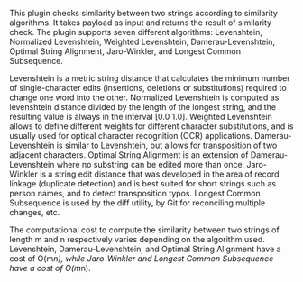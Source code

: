 This plugin checks similarity between two strings according to similarity algorithms. It takes payload as input and
returns the result of similarity check. The plugin supports seven different algorithms: Levenshtein, Normalized
Levenshtein, Weighted Levenshtein, Damerau-Levenshtein, Optimal String Alignment, Jaro-Winkler, and Longest Common
Subsequence.

Levenshtein is a metric string distance that calculates the minimum number of single-character edits (insertions,
deletions or substitutions) required to change one word into the other. Normalized Levenshtein is computed as
levenshtein distance divided by the length of the longest string, and the resulting value is always in the
interval [0.0 1.0]. Weighted Levenshtein allows to define different weights for different character substitutions, and
is usually used for optical character recognition (OCR) applications. Damerau-Levenshtein is similar to Levenshtein, but
allows for transposition of two adjacent characters. Optimal String Alignment is an extension of Damerau-Levenshtein
where no substring can be edited more than once. Jaro-Winkler is a string edit distance that was developed in the area
of record linkage (duplicate detection) and is best suited for short strings such as person names, and to detect
transposition typos. Longest Common Subsequence is used by the diff utility, by Git for reconciling multiple changes,
etc.

The computational cost to compute the similarity between two strings of length m and n respectively varies depending on
the algorithm used. Levenshtein, Damerau-Levenshtein, and Optimal String Alignment have a cost of O(m*n), while
Jaro-Winkler and Longest Common Subsequence have a cost of O(m*n).